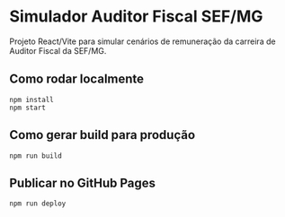 # Simulador Auditor Fiscal SEF/MG

Projeto React/Vite para simular cenários de remuneração da carreira de Auditor Fiscal da SEF/MG.

## Como rodar localmente
```
npm install
npm start
```

## Como gerar build para produção
```
npm run build
```

## Publicar no GitHub Pages
```
npm run deploy
```
